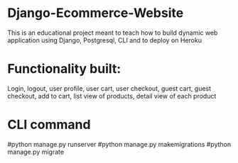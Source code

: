 # Django-Ecommerce-Website
This is an educational project meant to teach how to build dynamic web application using Django, Postgresql, CLI and to deploy on Heroku

# Functionality built:
Login, logout, user profile, user cart, user checkout, guest cart, guest checkout, add to cart, list view of products, detail view of each product

# CLI command
#python manage.py runserver
#python manage.py makemigrations
#python manage.py migrate
